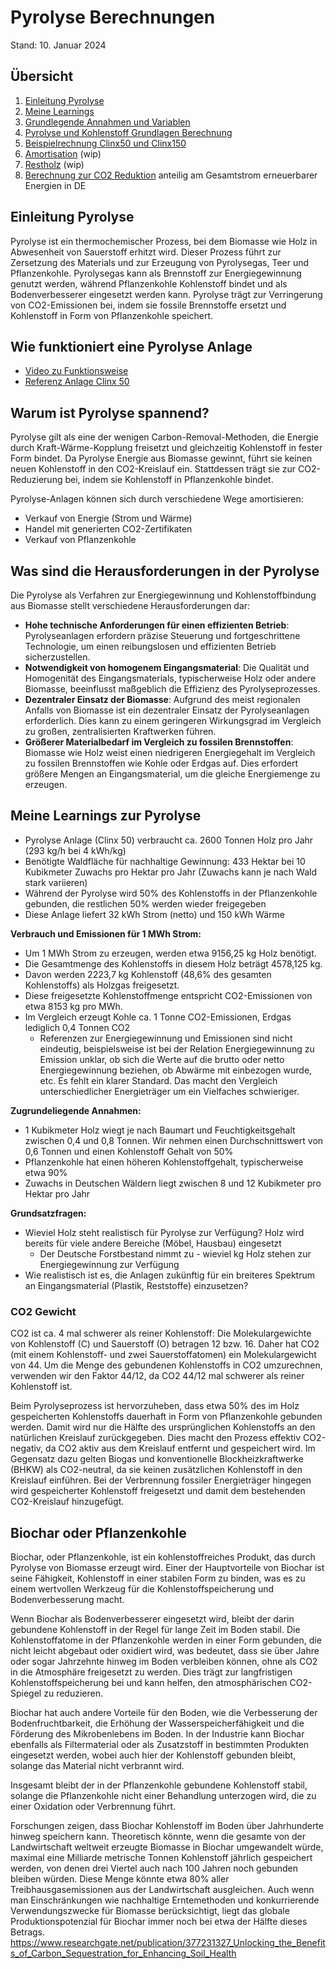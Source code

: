 # Pyrolyse Berechnungen #

Stand: 10. Januar 2024


## Übersicht ##
1. [Einleitung Pyrolyse](./README.md#einleitung-pyrolyse)
2. [Meine Learnings](./README.md#meine-learnings-zur-pyrolyse)
2. [Grundlegende Annahmen und Variablen](./annahmen_und_variablen.md)
3. [Pyrolyse und Kohlenstoff Grundlagen Berechnung](./pyrolyse_de.md)
4. [Beispielrechnung Clinx50 und Clinx150](./beispielrechnungen_clinx.md)
5. [Amortisation](./amortisation.md) (wip)
6. [Restholz](./restholz.md) (wip)
7. [Berechnung zur CO2 Reduktion](./beispielrechnung_co2_einsparung.md) anteilig am Gesamtstrom erneuerbarer Energien in DE


## Einleitung Pyrolyse ##
Pyrolyse ist ein thermochemischer Prozess, bei dem Biomasse wie Holz in Abwesenheit von Sauerstoff erhitzt wird. Dieser Prozess führt zur Zersetzung des Materials und zur Erzeugung von Pyrolysegas, Teer und Pflanzenkohle. Pyrolysegas kann als Brennstoff zur Energiegewinnung genutzt werden, während Pflanzenkohle Kohlenstoff bindet und als Bodenverbesserer eingesetzt werden kann. Pyrolyse trägt zur Verringerung von CO2-Emissionen bei, indem sie fossile Brennstoffe ersetzt und Kohlenstoff in Form von Pflanzenkohle speichert.

## Wie funktioniert eine Pyrolyse Anlage ##

- [Video zu Funktionsweise](https://youtu.be/BOpEtUhSWm0)
- [Referenz Anlage Clinx 50](https://pyro-power.com/pyro-clinx-system/)

## Warum ist Pyrolyse spannend? ##

Pyrolyse gilt als eine der wenigen Carbon-Removal-Methoden, die Energie durch Kraft-Wärme-Kopplung freisetzt und gleichzeitig Kohlenstoff in fester Form bindet. Da Pyrolyse Energie aus Biomasse gewinnt, führt sie keinen neuen Kohlenstoff in den CO2-Kreislauf ein. Stattdessen trägt sie zur CO2-Reduzierung bei, indem sie Kohlenstoff in Pflanzenkohle bindet.

Pyrolyse-Anlagen können sich durch verschiedene Wege amortisieren:
- Verkauf von Energie (Strom und Wärme)
- Handel mit generierten CO2-Zertifikaten
- Verkauf von Pflanzenkohle

## Was sind die Herausforderungen in der Pyrolyse  ##

Die Pyrolyse als Verfahren zur Energiegewinnung und Kohlenstoffbindung aus Biomasse stellt verschiedene Herausforderungen dar:

- **Hohe technische Anforderungen für einen effizienten Betrieb**: Pyrolyseanlagen erfordern präzise Steuerung und fortgeschrittene Technologie, um einen reibungslosen und effizienten Betrieb sicherzustellen.
- **Notwendigkeit von homogenem Eingangsmaterial**: Die Qualität und Homogenität des Eingangsmaterials, typischerweise Holz oder andere Biomasse, beeinflusst maßgeblich die Effizienz des Pyrolyseprozesses.
- **Dezentraler Einsatz der Biomasse**: Aufgrund des meist regionalen Anfalls von Biomasse ist ein dezentraler Einsatz der Pyrolyseanlagen erforderlich. Dies kann zu einem geringeren Wirkungsgrad im Vergleich zu großen, zentralisierten Kraftwerken führen.
- **Größerer Materialbedarf im Vergleich zu fossilen Brennstoffen**: Biomasse wie Holz weist einen niedrigeren Energiegehalt im Vergleich zu fossilen Brennstoffen wie Kohle oder Erdgas auf. Dies erfordert größere Mengen an Eingangsmaterial, um die gleiche Energiemenge zu erzeugen.


## Meine Learnings zur Pyrolyse ##

- Pyrolyse Anlage (Clinx 50) verbraucht ca. 2600 Tonnen Holz pro Jahr (293 kg/h bei 4 kWh/kg)
- Benötigte Waldfläche für nachhaltige Gewinnung: 433 Hektar bei 10 Kubikmeter Zuwachs pro Hektar pro Jahr (Zuwachs kann je nach Wald stark variieren)
- Während der Pyrolyse wird 50% des Kohlenstoffs in der Pflanzenkohle gebunden, die restlichen 50% werden wieder freigegeben
- Diese Anlage liefert 32 kWh Strom (netto) und 150 kWh Wärme

**Verbrauch und Emissionen für 1 MWh Strom:**
- Um 1 MWh Strom zu erzeugen, werden etwa 9156,25 kg Holz benötigt.
- Die Gesamtmenge des Kohlenstoffs in diesem Holz beträgt 4578,125 kg.
- Davon werden 2223,7 kg Kohlenstoff (48,6% des gesamten Kohlenstoffs) als Holzgas freigesetzt.
- Diese freigesetzte Kohlenstoffmenge entspricht CO2-Emissionen von etwa 8153 kg pro MWh.
- Im Vergleich erzeugt Kohle ca. 1 Tonne CO2-Emissionen, Erdgas lediglich 0,4 Tonnen CO2
  - Referenzen zur Energiegewinnung und Emissionen sind nicht eindeutig, beispielsweise ist bei der Relation Energiegewinnung zu Emission unklar, ob sich die Werte auf die brutto oder netto Energiegewinnung beziehen, ob Abwärme mit einbezogen wurde, etc. Es fehlt ein klarer Standard. Das macht den Vergleich unterschiedlicher Energieträger um ein Vielfaches schwieriger.


**Zugrundeliegende Annahmen:**
- 1 Kubikmeter Holz wiegt je nach Baumart und Feuchtigkeitsgehalt zwischen 0,4 und 0,8 Tonnen. Wir nehmen einen Durchschnittswert von 0,6 Tonnen und einen Kohlenstoff Gehalt von 50%
- Pflanzenkohle hat einen höheren Kohlenstoffgehalt, typischerweise etwa 90%
- Zuwachs in Deutschen Wäldern liegt zwischen 8 und 12 Kubikmeter pro Hektar pro Jahr

**Grundsatzfragen:**
- Wieviel Holz steht realistisch für Pyrolyse zur Verfügung? Holz wird bereits für viele andere Bereiche (Möbel, Hausbau) eingesetzt
  - Der Deutsche Forstbestand nimmt zu - wieviel kg Holz stehen zur Energiegewinnung zur Verfügung
- Wie realistisch ist es, die Anlagen zukünftig für ein breiteres Spektrum an Eingangsmaterial (Plastik, Reststoffe) einzusetzen?


### CO2 Gewicht ###
CO2 ist ca. 4 mal schwerer als reiner Kohlenstoff: Die Molekulargewichte von Kohlenstoff (C) und Sauerstoff (O) betragen 12 bzw. 16. Daher hat CO2 (mit einem Kohlenstoff- und zwei Sauerstoffatomen) ein Molekulargewicht von 44. Um die Menge des gebundenen Kohlenstoffs in CO2 umzurechnen, verwenden wir den Faktor 44/12, da CO2 44/12 mal schwerer als reiner Kohlenstoff ist.




Beim Pyrolyseprozess ist hervorzuheben, dass etwa 50% des im Holz gespeicherten Kohlenstoffs dauerhaft in Form von Pflanzenkohle gebunden werden. Damit wird nur die Hälfte des ursprünglichen Kohlenstoffs an den natürlichen Kreislauf zurückgegeben. Dies macht den Prozess effektiv CO2-negativ, da CO2 aktiv aus dem Kreislauf entfernt und gespeichert wird. Im Gegensatz dazu gelten Biogas und konventionelle Blockheizkraftwerke (BHKW) als CO2-neutral, da sie keinen zusätzlichen Kohlenstoff in den Kreislauf einführen. Bei der Verbrennung fossiler Energieträger hingegen wird gespeicherter Kohlenstoff freigesetzt und damit dem bestehenden CO2-Kreislauf hinzugefügt.

## Biochar oder Pflanzenkohle ##

Biochar, oder Pflanzenkohle, ist ein kohlenstoffreiches Produkt, das durch Pyrolyse von Biomasse erzeugt wird. Einer der Hauptvorteile von Biochar ist seine Fähigkeit, Kohlenstoff in einer stabilen Form zu binden, was es zu einem wertvollen Werkzeug für die Kohlenstoffspeicherung und Bodenverbesserung macht.

Wenn Biochar als Bodenverbesserer eingesetzt wird, bleibt der darin gebundene Kohlenstoff in der Regel für lange Zeit im Boden stabil. Die Kohlenstoffatome in der Pflanzenkohle werden in einer Form gebunden, die nicht leicht abgebaut oder oxidiert wird, was bedeutet, dass sie über Jahre oder sogar Jahrzehnte hinweg im Boden verbleiben können, ohne als CO2 in die Atmosphäre freigesetzt zu werden. Dies trägt zur langfristigen Kohlenstoffspeicherung bei und kann helfen, den atmosphärischen CO2-Spiegel zu reduzieren.

Biochar hat auch andere Vorteile für den Boden, wie die Verbesserung der Bodenfruchtbarkeit, die Erhöhung der Wasserspeicherfähigkeit und die Förderung des Mikrobenlebens im Boden. In der Industrie kann Biochar ebenfalls als Filtermaterial oder als Zusatzstoff in bestimmten Produkten eingesetzt werden, wobei auch hier der Kohlenstoff gebunden bleibt, solange das Material nicht verbrannt wird.

Insgesamt bleibt der in der Pflanzenkohle gebundene Kohlenstoff stabil, solange die Pflanzenkohle nicht einer Behandlung unterzogen wird, die zu einer Oxidation oder Verbrennung führt.

Forschungen zeigen, dass Biochar Kohlenstoff im Boden über Jahrhunderte hinweg speichern kann. Theoretisch könnte, wenn die gesamte von der Landwirtschaft weltweit erzeugte Biomasse in Biochar umgewandelt würde, maximal eine Milliarde metrische Tonnen Kohlenstoff jährlich gespeichert werden, von denen drei Viertel auch nach 100 Jahren noch gebunden bleiben würden. Diese Menge könnte etwa 80% aller Treibhausgasemissionen aus der Landwirtschaft ausgleichen. Auch wenn man Einschränkungen wie nachhaltige Erntemethoden und konkurrierende Verwendungszwecke für Biomasse berücksichtigt, liegt das globale Produktionspotenzial für Biochar immer noch bei etwa der Hälfte dieses Betrags.
https://www.researchgate.net/publication/377231327_Unlocking_the_Benefits_of_Carbon_Sequestration_for_Enhancing_Soil_Health
